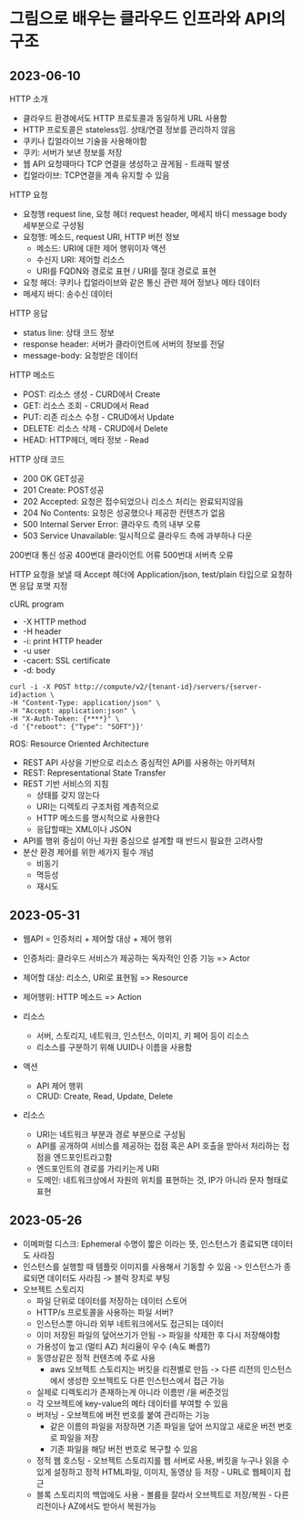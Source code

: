 
# 그림으로 배우는 클라우드 인프라와 API의 구조

## 2023-06-10

HTTP 소개
* 클라우드 환경에서도 HTTP 프로토콜과 동일하게 URL 사용함
* HTTP 프로토콜은 stateless임. 상태/연결 정보를 관리하지 않음
* 쿠키나 킵얼라이브 기술을 사용해야함
* 쿠키: 서버가 보낸 정보를 저장
* 웹 API 요청때마다 TCP 연결을 생성하고 끊게됨 - 트래픽 발생
* 킵얼라이브: TCP연결을 계속 유지할 수 있음

HTTP 요청
* 요청행 request line, 요청 헤더 request header, 메세지 바디 message body 세부분으로 구성됨
* 요청행: 메소드, request URI, HTTP 버전 정보
  * 메소드: URI에 대한 제어 행위이자 액션
  * 수신지 URI: 제어할 리소스
  * URI를 FQDN와 경로로 표현 / URI를 절대 경로로 표현
* 요청 헤더: 쿠키나 킵얼라이브와 같은 통신 관련 제어 정보나 메타 데이터
* 메세지 바디: 송수신 데이터

HTTP 응답
* status line: 상태 코드 정보
* response header: 서버가 클라이언트에 서버의 정보를 전달
* message-body: 요청받은 데이터

HTTP 메소드
* POST: 리소스 생성 - CURD에서 Create
* GET: 리소스 조회 - CRUD에서 Read
* PUT: 리존 리소스 수정 - CRUD에서 Update
* DELETE: 리소스 삭제 - CRUD에서 Delete
* HEAD: HTTP헤더, 메타 정보 - Read

HTTP 상태 코드
* 200 OK GET성공
* 201 Create: POST성공
* 202 Accepted: 요청은 접수되었으나 리소스 처리는 완료되지않음
* 204 No Contents: 요청은 성공했으나 제공한 컨텐츠가 없음
* 500 Internal Server Error: 클라우드 측의 내부 오류
* 503 Service Unavailable: 일시적으로 클라우드 측에 과부하나 다운

200번대 통신 성공
400번대 클라이언트 어류
500번대 서버측 오류
 
HTTP 요청을 보낼 때 Accept 헤더에 Application/json, test/plain 타입으로 요청하면 응답 포맷 지정

cURL program
* -X HTTP method
* -H header
* -i: print HTTP header
* -u user
* -cacert: SSL certificate
* -d: body
```
curl -i -X POST http://compute/v2/{tenant-id}/servers/{server-id}action \
-H "Content-Type: application/json" \
-H "Accept: application:json" \
-H "X-Auth-Token: {****}" \
-d '{"reboot": {"Type": "SOFT"}}'
```

ROS: Resource Oriented Architecture
* REST API 사상을 기반으로 리소스 중심적인 API를 사용하는 아키텍처
* REST: Representational State Transfer
* REST 기반 서비스의 지침
  * 상태를 갖지 않는다
  * URI는 디렉토리 구조처럼 계층적으로
  * HTTP 메소드를 명시적으로 사용한다
  * 응답할때는 XML이나 JSON
* API를 행위 중심이 아닌 자원 중심으로 설계할 때 반드시 필요한 고려사항
* 분산 환경 제어를 위한 세가지 필수 개념
  * 비동기
  * 멱등성
  * 재시도



## 2023-05-31

* 웹API = 인증처리 + 제어할 대상 + 제어 행위
* 인증처리: 클라우드 서비스가 제공하는 독자적인 인증 기능 => Actor
* 제어할 대상: 리소스, URI로 표현됨 => Resource
* 제어행위: HTTP 메소드 => Action

* 리소스
  * 서버, 스토리지, 네트워크, 인스턴스, 이미지, 키 페어 등이 리소스
  * 리소스를 구분하기 위해 UUID나 이름을 사용함

* 액션
  * API 제어 행위
  * CRUD: Create, Read, Update, Delete

* 리소스
  * URI는 네트워크 부분과 경로 부분으로 구성됨
  * API를 공개하여 서비스를 제공하는 접점 혹은 API 호출을 받아서 처리하는 접점을 엔드포인트라고함
  * 엔드포인트의 경로를 가리키는게 URI
  * 도메인: 네트워크상에서 자원의 위치를 표현하는 것, IP가 아니라 문자 형태로 표현

## 2023-05-26

* 이메퍼럴 디스크: Ephemeral 수명이 짧은 이라는 뜻, 인스턴스가 종료되면 데이터도 사라짐
* 인스턴스를 실행할 때 템플릿 이미지를 사용해서 기동할 수 있음 -> 인스턴스가 종료되면 데이터도 사라짐 -> 블럭 장치로 부팅
* 오브젝트 스토리지
  * 파일 단위로 데이터를 저장하는 데이터 스토어
  * HTTP/s 프로토콜을 사용하는 파일 서버?
  * 인스턴스뿐 아니라 외부 네트워크에서도 접근되는 데이터
  * 이미 저장된 파일의 덮어쓰기가 안됨 -> 파일을 삭제한 후 다시 저장해야함
  * 가용성이 높고 (멀티 AZ) 처리율이 우수 (속도 빠름?)
  * 동영상같은 정적 컨텐츠에 주로 사용
    * aws 오브젝트 스토리지는 버킷을 리젼별로 만듬 -> 다른 리전의 인스턴스에서 생성한 오브젝트도 다른 인스턴스에서 접근 가능
  * 실제로 디렉토리가 존재하는게 아니라 이름만 /을 써준것임
  * 각 오브젝트에 key-value의 메타 데이터를 부여할 수 있음
  * 버저닝 - 오브젝트에 버전 번호를 붙여 관리하는 기능
    * 같은 이름의 파일을 저장하면 기존 파일을 덮어 쓰지않고 새로운 버전 번호로 파일을 저장
    * 기존 파일을 해당 버전 번호로 복구할 수 있음
  * 정적 웹 호스팅 - 오브젝트 스토리지를 웹 서버로 사용, 버킷을 누구나 읽을 수 있게 설정하고 정적 HTML파일, 이미지, 동영상 등 저장 - URL로 웹페이지 접근
  * 블록 스토리지의 백업에도 사용 - 볼륨을 잘라서 오브젝트로 저장/복원 - 다른 리전이나 AZ에서도 받아서 복원가능
